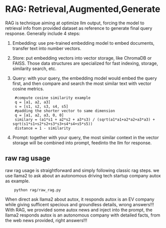 
# RAG: Retrieval,Augmented,Generate
RAG is technique aiming at optimize llm output, forcing the model to retrieval info from provided
dataset as reference to generate final query response. Generally include 4 steps:
1) Embedding: use pre-trained embedding model to embed documents, transfer text into number vectors.
2) Store: put embedding vectors into vector storage, like ChromaDB or FAISS. Those data structures
          are specialized for fast indexing, storage, similarity search, etc.
3) Query: with your query, the embedding model would embed the query first, and then compare
          and search the most similar text with vector cosine metrics.

        #compute cosine similarity example
        q = [a1, a2, a3]
        s = [s1, s2, s3, s4, s5]
        #padding the shorter vector to same dimension
        q = [a1, a2, a3, 0, 0]
        similary = (a1*s1 + a2*s2 + a3*s3) / (sqrt(a1*a1+a2*a2+a3*a3) + sqrt(s1*s1+s2*s2+s3*s3+s4*s4+s5*s5))
        distance = 1 - similarity

4) Prompt: together with your query, the most similar context in the vector storage will be combined
           into prompt, feedinto the llm for response.



## raw rag usage
raw rag usage is straightforward and simply following classic rag steps.
we use llama2 to ask about an autonomous driving tech startup company autox as example.

        python rag/raw_rag.py

When direct ask llama2 about autox, it responds autox is an EV company while giving sufficent specious and groundless details, wrong answers!!!
With RAG, we provided some autox news and inject into the prompt, the llama2 responds autox is an autonomous
company with detailed facts, from the web news provided, right answers!!!






